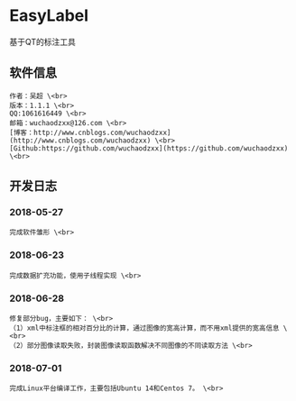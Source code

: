 # EasyLabel
基于QT的标注工具

## 软件信息

	作者：吴超 \<br>
	版本：1.1.1 \<br>
	QQ:1061616449 \<br>
	邮箱：wuchaodzxx@126.com \<br>
	[博客：http://www.cnblogs.com/wuchaodzxx](http://www.cnblogs.com/wuchaodzxx) \<br>
	[Github:https://github.com/wuchaodzxx](https://github.com/wuchaodzxx) \<br>

## 开发日志

### 2018-05-27
	完成软件雏形 \<br>
### 2018-06-23
	完成数据扩充功能，使用子线程实现 \<br>
### 2018-06-28
	修复部分bug，主要如下： \<br>
	（1）xml中标注框的相对百分比的计算，通过图像的宽高计算，而不用xml提供的宽高信息 \<br>
	（2）部分图像读取失败，封装图像读取函数解决不同图像的不同读取方法 \<br>
### 2018-07-01
	完成Linux平台编译工作，主要包括Ubuntu 14和Centos 7。 \<br>